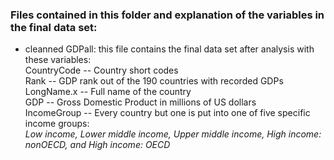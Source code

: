### Files contained in this folder and explanation of the variables in the final data set:  

- cleanned GDPall: this file contains the final data set after analysis with these variables:  
    CountryCode --  Country short codes  
    Rank --         GDP rank out of the 190 countries with recorded GDPs  
    LongName.x --   Full name of the country  
    GDP --          Gross Domestic Product in millions of US dollars  
    IncomeGroup --  Every country but one is put into one of five specific income groups:  
                          _Low income, Lower middle income, Upper middle income, High income: nonOECD, and High income: OECD_  
                    




